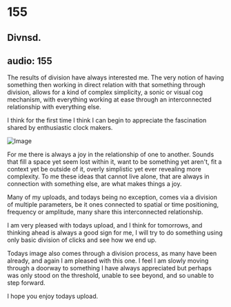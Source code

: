 # 155
## Divnsd.
audio: 155
---

The results of division have always interested me. The very notion of having something then working in direct relation with that something through division, allows for a kind of complex simplicity, a sonic or visual cog mechanism, with everything working at ease through an interconnected relationship with everything else.

I think for the first time I think I can begin to appreciate the fascination shared by enthusiastic clock makers.

![Image](/assets/img/Snd-155.png)

For me there is always a joy in the relationship of one to another. Sounds that fill a space yet seem lost within it, want to be something yet aren't, fit a context yet be outside of it, overly simplistic yet ever revealing more complexity. To me these ideas that cannot live alone, that are always in connection with something else, are what makes things a joy.

Many of my uploads, and todays being no exception, comes via a division of multiple parameters, be it ones connected to spatial or time positioning, frequency or amplitude, many share this interconnected relationship.

I am very pleased with todays upload, and I think for tomorrows, and thinking ahead is always a good sign for me, I will try to do something using only basic division of clicks and see how we end up.

Todays image also comes through a division process, as many have been already, and again I am pleased with this one. I feel I am slowly moving through a doorway to something I have always appreciated but perhaps was only stood on the threshold, unable to see beyond, and so unable to step forward.

I hope you enjoy todays upload.